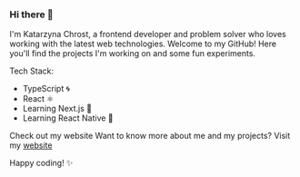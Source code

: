 ### Hi there 👋
I'm Katarzyna Chrost, a frontend developer and problem solver who loves working with the latest web technologies. Welcome to my GitHub! Here you'll find the projects I'm working on and some fun experiments.

Tech Stack:
- TypeScript 🌀
- React ⚛️
- Learning Next.js 🚀
- Learning React Native 📱

Check out my website
Want to know more about me and my projects? Visit my [website](https://www.katarzynachrost.pl)

Happy coding! ✨

